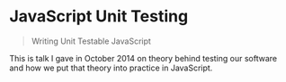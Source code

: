 # JavaScript Unit Testing
> Writing Unit Testable JavaScript

This is talk I gave in October 2014 on theory behind testing our software and how we put that theory into practice in JavaScript.
